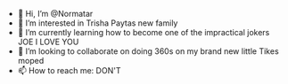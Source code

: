 - 👋 Hi, I’m @Normatar
- 👀 I’m interested in Trisha Paytas new family
- 🌱 I’m currently learning how to become one of the impractical jokers JOE I LOVE YOU
- 💞️ I’m looking to collaborate on doing 360s on my brand new little Tikes moped
- 📫 How to reach me: DON'T

<!---
Normatar/Normatar is a ✨ special ✨ repository because its `README.md` (this file) appears on your GitHub profile.
You can click the Preview link to take a look at your changes.
--->
